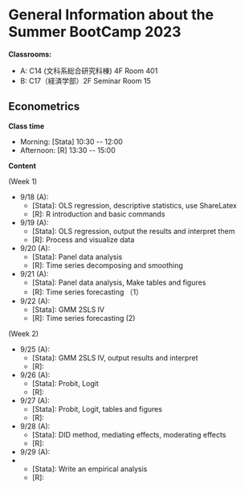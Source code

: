 # General Information about the Summer BootCamp 2023

**Classrooms:**
* A: C14 (文科系総合研究科棟) 4F Room 401
* B: C17（経済学部）2F Seminar Room 15

## Econometrics

**Class time**

* Morning: [Stata] 10:30 -- 12:00
* Afternoon: [R] 13:30 -- 15:00

**Content**

(Week 1)

* 9/18 (A):
  - [Stata]: OLS regression, descriptive statistics, use ShareLatex
  - [R]: R introduction and basic commands
* 9/19 (A):
  - [Stata]: OLS regression, output the results and interpret them
  - [R]: Process and visualize data
* 9/20 (A):
  - [Stata]: Panel data analysis
  - [R]: Time series decomposing and smoothing
* 9/21 (A):
  - [Stata]: Panel data analysis, Make tables and figures
  - [R]: Time series forecasting （1）
* 9/22 (A):
  - [Stata]: GMM 2SLS IV
  - [R]: Time series forecasting (2)

(Week 2)

* 9/25 (A):
  - [Stata]: GMM 2SLS IV, output results and interpret
  - [R]: 
* 9/26 (A):
  - [Stata]: Probit, Logit
  - [R]:
* 9/27 (A):
  - [Stata]: Probit, Logit, tables and figures
  - [R]: 
* 9/28 (A):
  - [Stata]: DID method, mediating effects, moderating effects
  - [R]:
* 9/29 (A):
* - [Stata]: Write an empirical analysis
  - [R]:

